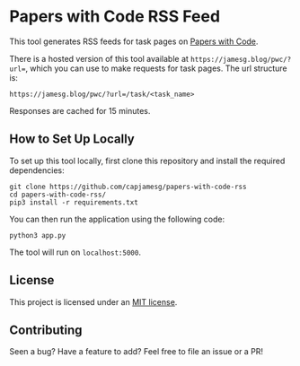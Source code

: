 # Papers with Code RSS Feed

This tool generates RSS feeds for task pages on [Papers with Code](https://paperswithcode.com).

There is a hosted version of this tool available at `https://jamesg.blog/pwc/?url=`, which you can use to make requests for task pages. The url structure is:

```
https://jamesg.blog/pwc/?url=/task/<task_name>
```

Responses are cached for 15 minutes.

## How to Set Up Locally

To set up this tool locally, first clone this repository and install the required dependencies:

```
git clone https://github.com/capjamesg/papers-with-code-rss
cd papers-with-code-rss/
pip3 install -r requirements.txt
```

You can then run the application using the following code:

```
python3 app.py
```

The tool will run on `localhost:5000`.

## License

This project is licensed under an [MIT license](LICENSE).

## Contributing

Seen a bug? Have a feature to add? Feel free to file an issue or a PR!
